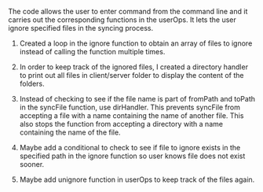The code allows the user to enter command from the command line and it carries out the corresponding functions in the userOps.
It lets the user ignore specified files in the syncing process.


1. Created a loop in the ignore function to obtain an array of files to ignore instead of calling the function multiple
times.

2. In order to keep track of the ignored files, I created a directory handler to print out all files in client/server folder
to display the content of the folders.

3. Instead of checking to see if the file name is part of fromPath and toPath in the syncFile function, use dirHandler.
This prevents syncFile from accepting a file with a name containing the name of another file. This also stops the function
from accepting a directory with a name containing the name of the file.

4. Maybe add a conditional to check to see if file to ignore exists in the specified path in the ignore function so
user knows file does not exist sooner.

5. Maybe add unignore function in userOps to keep track of the files again.